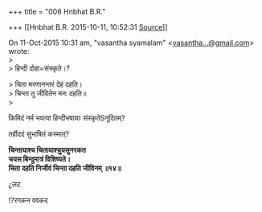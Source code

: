 +++
title = "008 Hnbhat B.R."

+++
[[Hnbhat B.R.	2015-10-11, 10:52:31 [Source](https://groups.google.com/g/samskrita/c/qWg6JVtusH0)]]



  
On 11-Oct-2015 10:31 am, "vasantha syamalam" \<[vasantha...@gmail.com]()\> wrote:  
\>  
\> हिन्दी दोहा=संस्कृते।?

\> चिता मरणानन्तरं देहं दहति।  
\> चिन्ता तु जीवितेन मनः दहति॥  
\>

किमिदं नर्म भवत्या हिन्दीभषायाः संस्कृतेSनूदितम्?

तर्हीददं सुभाषितं कस्मात्?

**चिन्तायाश्च चितायाश्चु़यसुनरकत**  
**चयस बिन्दुमात्रं विशिष्यते।**  
**चिता दहति निर्जीवं चिन्ता दहति जीविनम् ॥१४॥**

¿लट  

!?रगकन ववकद

